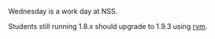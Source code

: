 Wednesday is a work day at NSS.

Students still running 1.8.x should upgrade to 1.9.3 using [rvm](http://rvm.io).